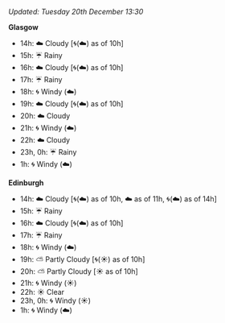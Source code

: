 *Updated: Tuesday 20th December 13:30*

**Glasgow**

* 14h: :cloud: Cloudy [:cyclone:(:cloud:) as of 10h]
* 15h: :umbrella: Rainy
* 16h: :cloud: Cloudy [:cyclone:(:cloud:) as of 10h]
* 17h: :umbrella: Rainy
* 18h: :cyclone: Windy (:cloud:)
* 19h: :cloud: Cloudy [:cyclone:(:cloud:) as of 10h]
* 20h: :cloud: Cloudy
* 21h: :cyclone: Windy (:cloud:)
* 22h: :cloud: Cloudy
* 23h, 0h: :umbrella: Rainy
* 1h: :cyclone: Windy (:cloud:)

**Edinburgh**

* 14h: :cloud: Cloudy [:cyclone:(:cloud:) as of 10h, :cloud: as of 11h, :cyclone:(:cloud:) as of 14h]
* 15h: :umbrella: Rainy
* 16h: :cloud: Cloudy [:cyclone:(:cloud:) as of 10h]
* 17h: :umbrella: Rainy
* 18h: :cyclone: Windy (:cloud:)
* 19h: :partly_sunny: Partly Cloudy [:cyclone:(:sunny:) as of 10h]
* 20h: :partly_sunny: Partly Cloudy [:sunny: as of 10h]
* 21h: :cyclone: Windy (:sunny:)
* 22h: :sunny: Clear
* 23h, 0h: :cyclone: Windy (:sunny:)
* 1h: :cyclone: Windy (:cloud:)
